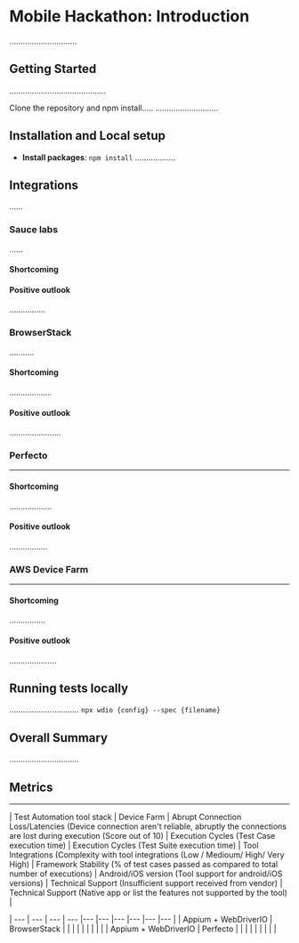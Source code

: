 
# Mobile Hackathon: Introduction
..............................

## Getting Started
...........................................

Clone the repository and npm install.....
............................

## Installation and Local setup
- **Install packages**: `npm install`
..................

## Integrations
......

### Sauce labs
......

#### Shortcoming

#### Positive outlook
................

### BrowserStack
...........

#### Shortcoming
...................

#### Positive outlook
.......................

### Perfecto
----------

#### Shortcoming
...................

#### Positive outlook
.................

### AWS Device Farm
-------------

#### Shortcoming
................

#### Positive outlook
.....................



## Running tests locally
...............................
`npx wdio {config} --spec {filename}`

## Overall Summary
...............................

## Metrics
-----------------------

| Test Automation tool stack | Device Farm | Abrupt Connection Loss/Latencies (Device connection aren't reliable, abruptly the connections are lost during execution (Score out of 10) | Execution Cycles (Test Case execution time) | Execution Cycles (Test Suite execution time)  | Tool Integrations (Complexity with tool integrations (Low / Medioum/ High/ Very High) | Framework Stability (% of test cases passed as compared to total number of executions) | Android/iOS version (Tool support for android/iOS versions) | Technical Support (Insufficient support received from vendor) | Technical Support (Native app or list the features not supported by the tool) |

| --- | --- | --- | --- |--- |--- |--- |--- |--- |--- |
| Appium + WebDriverIO | BrowserStack |  |  |  |  |  |  | | |
| Appium + WebDriverIO | Perfecto |  |  |  |  |  |  |  |  |
